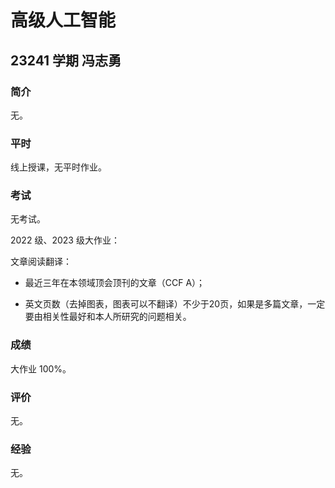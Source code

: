 # 高级人工智能

## 23241 学期 冯志勇

### 简介

无。

### 平时

线上授课，无平时作业。

### 考试

无考试。

2022 级、2023 级大作业：

文章阅读翻译：

- 最近三年在本领域顶会顶刊的文章（CCF A）；

- 英文页数（去掉图表，图表可以不翻译）不少于20页，如果是多篇文章，一定要由相关性最好和本人所研究的问题相关。

### 成绩

大作业 100%。

### 评价

无。

### 经验

无。